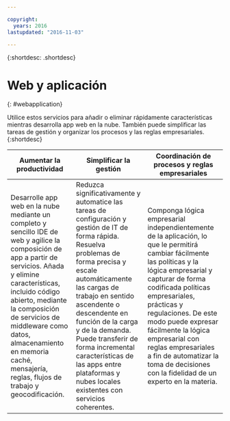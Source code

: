 ```yaml
---

copyright:
  years: 2016
lastupdated: "2016-11-03"

---
```



{:shortdesc: .shortdesc}

# Web y aplicación
{: #webapplication}

Utilice estos servicios para añadir o eliminar rápidamente características mientras desarrolla app web en la nube. También puede simplificar las tareas de gestión y organizar los procesos y las reglas empresariales.
{:shortdesc}


Aumentar la productividad | Simplificar la gestión | Coordinación de procesos y reglas empresariales
--- | --- | ---
Desarrolle app web en la nube mediante un completo y sencillo IDE de web y agilice la composición de app a partir de servicios. Añada y elimine características, incluido código abierto, mediante la composición de servicios de middleware como datos, almacenamiento en memoria caché, mensajería, reglas, flujos de trabajo y geocodificación. | Reduzca significativamente y automatice las tareas de configuración y gestión de IT de forma rápida. Resuelva problemas de forma precisa y escale automáticamente las cargas de trabajo en sentido ascendente o descendente en función de la carga y de la demanda. Puede transferir de forma incremental características de las apps entre plataformas y nubes locales existentes con servicios coherentes. | Componga lógica empresarial independientemente de la aplicación, lo que le permitirá cambiar fácilmente las políticas y la lógica empresarial y capturar de forma codificada políticas empresariales, prácticas y regulaciones. De este modo puede expresar fácilmente la lógica empresarial con reglas empresariales a fin de automatizar la toma de decisiones con la fidelidad de un experto en la materia.
